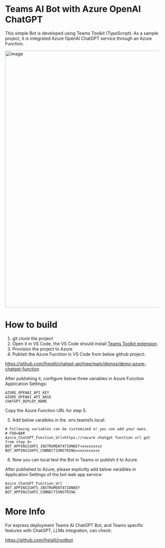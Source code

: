 # Teams AI Bot with Azure OpenAI ChatGPT

This simple Bot is developed using Teams Toolkit (TypeScript). As a sample project, it is integrated Azure OpenAI ChatGPT service through an Azure Function.

<img width="835" alt="image" src="https://user-images.githubusercontent.com/8623897/234754687-9b29d2d9-b366-494f-9c7f-a1d90c0d99aa.png">


# How to build 

1. git clone the project
2. Open it in VS Code, the VS Code should install [Teams Toolkit extension](https://learn.microsoft.com/en-us/microsoftteams/platform/toolkit/install-teams-toolkit?tabs=vscode&pivots=visual-studio-code).
3. Provision the project to Azure
4. Publish the Azure Fucntion in VS Code from below github project:

https://github.com/freistli/chatgpt-api/tree/main/demos/demo-azure-chatgpt-function

After publishing it, configure below three variables in Azure Function Application Settings:

```
AZURE_OPENAI_API_KEY
AZURE_OPENAI_API_BASE
CHATGPT_DEPLOY_NAME
```

Copy the Azure Function URL for step 5.

5. Add below varaibles in the .env.teamsfx.local:

```
# Following variables can be customized or you can add your owns.
# FOO=BAR
Azure_ChatGPT_Function_Url=https://<azure chatgpt function url got from step 4>
BOT_APPINSIGHTS_INSTRUMENTATIONKEY=xxxxxxxxx
BOT_APPINSIGHTS_CONNECTIONSTRING=xxxxxxxxxx
```

6. Now you can local test the Bot in Teams or publish it to Azure. 

After published to Azure, please explicitly add below varaibles in Application Settings of the bot web app service:

```
Azure_ChatGPT_Function_Url
BOT_APPINSIGHTS_INSTRUMENTATIONKEY
BOT_APPINSIGHTS_CONNECTIONSTRING
```

# More Info

For express deployment Teams AI ChatGPT Bot, and Teams specific features with ChatGPT, LLMs integration, can check:

https://github.com/freistli/rootbot
